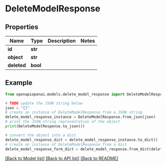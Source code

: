 # DeleteModelResponse


## Properties

Name | Type | Description | Notes
------------ | ------------- | ------------- | -------------
**id** | **str** |  | 
**object** | **str** |  | 
**deleted** | **bool** |  | 

## Example

```python
from openapiopenai.models.delete_model_response import DeleteModelResponse

# TODO update the JSON string below
json = "{}"
# create an instance of DeleteModelResponse from a JSON string
delete_model_response_instance = DeleteModelResponse.from_json(json)
# print the JSON string representation of the object
print(DeleteModelResponse.to_json())

# convert the object into a dict
delete_model_response_dict = delete_model_response_instance.to_dict()
# create an instance of DeleteModelResponse from a dict
delete_model_response_form_dict = delete_model_response.from_dict(delete_model_response_dict)
```
[[Back to Model list]](../README.md#documentation-for-models) [[Back to API list]](../README.md#documentation-for-api-endpoints) [[Back to README]](../README.md)


